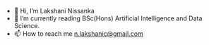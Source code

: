 - 👋 Hi, I’m Lakshani Nissanka
- 🌱 I’m currently reading BSc(Hons) Artificial Intelligence and Data Science.
- 📫 How to reach me n.lakshanic@gmail.com

<!---
lakshanin/lakshanin is a ✨ special ✨ repository because its `README.md` (this file) appears on your GitHub profile.
You can click the Preview link to take a look at your changes.
--->
